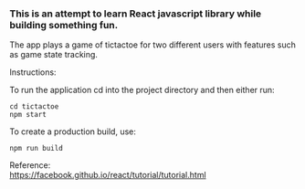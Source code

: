 
### This is an attempt to learn React javascript library while building something fun.  

The app plays a game of tictactoe for two different users with features such as game state tracking.

Instructions:  

To run the application cd into the project directory and then either run:

`cd tictactoe`  
`npm start`

 To create a production build, use:

 `npm run build`

Reference:  
https://facebook.github.io/react/tutorial/tutorial.html
